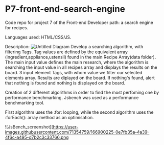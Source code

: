 # P7-front-end-search-engine
Code repo for project 7 of the Front-end Developer path: a search engine for recipes.

Languages used: HTML/CSS/JS.

Description:
![Untitled Diagram](https://user-images.githubusercontent.com/71354759/166902184-122d1e39-9e71-40c5-99b2-aa3d458640ea.jpg)
Develop a searching algorithm, with filtering Tags.
Tag values are defined by the equivalent array (ingredient,appliance,ustensil) found in the main Recipe Array(data folder).
The main input value defines the main research, where the algorithm is searching the input value in all recipes array and displays the results on the board.
3 input element Tags, with whom value we filter our selected elements array. Results are diplayed on the board.
If nothing's found, alert that nothing is found and nothing is displayed on the board.

Creation of 2 different algorithms in order to find the most perfoming one by performance benchmarking.
Jsbench was used as a performance benchmarking tool.

First algorithm uses the :for: looping, while the second algorithm uses the :forEach(): array method as an optimisation.

![JsBench_screenshot](https://user-images.githubusercontent.com/71354759/166900225-0e7fb35a-4a39-4f6c-a495-d7b2c3c33766.png

